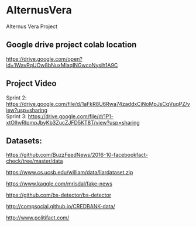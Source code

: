 # AlternusVera
Alternus Vera Project

## Google drive project colab location
https://drive.google.com/open?id=1WavRqUOw8bNuxMlaqINGwcoNysih1A9C

## Project Video

Sprint 2: https://drive.google.com/file/d/1aFkR8U6Rwa74zaddxCiNoMpJsCqVuqPZ/view?usp=sharing  
Sprint 3: https://drive.google.com/file/d/1P1-xtOlhvRIpmpJbyKb3ZucZJFD5KT8T/view?usp=sharing  

## Datasets:

https://github.com/BuzzFeedNews/2016-10-facebookfact-check/tree/master/data 

https://www.cs.ucsb.edu/william/data/liardataset.zip 

https://www.kaggle.com/mrisdal/fake-news

https://github.com/bs-detector/bs-detector 

http://compsocial.github.io/CREDBANK-data/

http://www.politifact.com/


